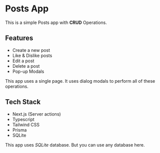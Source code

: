 # Posts App

This is a simple Posts app with **CRUD** Operations.

## Features

- Create a new post
- Like & Dislike posts
- Edit a post
- Delete a post
- Pop-up Modals

This app uses a single page. It uses dialog modals to perform all of these operations.

## Tech Stack

- Next.js (Server actions)
- Typescript
- Tailwind CSS
- Prisma
- SQLite

This app uses _SQLite_ database. But you can use any database here.
